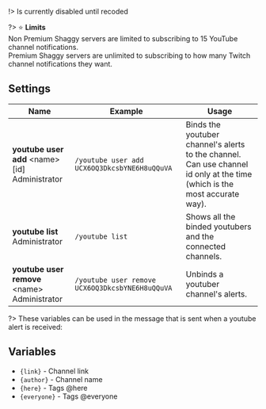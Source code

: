 !> Is currently disabled until recoded

?> ⭐ **Limits**<br>Non Premium Shaggy servers are limited to subscribing to 15 YouTube channel notifications.<br>Premium Shaggy servers are unlimited to subscribing to how many Twitch channel notifications they want.

## Settings
<!-- tabs:start -->
<!-- tab:Slash Commands -->
Name              | Example           | Usage                                                                         
 ---------------- | ----------------- | -----------------------------------------------------------------------------
**youtube user add** \<name> [id]<br><span class="user-permissions">Administrator</span> | `/youtube user add UCX6OQ3DkcsbYNE6H8uQQuVA` | Binds the youtuber channel's alerts to the channel. Can use channel id only at the time (which is the most accurate way).
**youtube list**<br><span class="user-permissions">Administrator</span> | `/youtube list` | Shows all the binded youtubers and the connected channels.         
**youtube user remove** \<name><br><span class="user-permissions">Administrator</span> | `/youtube user remove UCX6OQ3DkcsbYNE6H8uQQuVA` | Unbinds a youtuber channel's alerts.
<!-- tabs:end -->

?> These variables can be used in the message that is sent when a youtube alert is received:
## Variables
- `{link}` - Channel link
- `{author}` - Channel name
- `{here}` - Tags @here
- `{everyone}` - Tags @everyone
